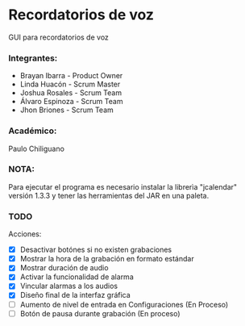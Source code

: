 # Recordatorios de voz
GUI para recordatorios de voz

### Integrantes:
- Brayan Ibarra - Product Owner
- Linda Huacón - Scrum Master
- Joshua Rosales - Scrum Team
- Álvaro Espinoza - Scrum Team
- Jhon Briones - Scrum Team

### Académico:
Paulo Chiliguano

### NOTA:
Para ejecutar el programa es necesario instalar la librerìa "jcalendar" versión 1.3.3 y tener las herramientas del JAR en una paleta.

### TODO
Acciones:
- [x] Desactivar botónes si no existen grabaciones
- [x] Mostrar la hora de la grabación en formato estándar
- [x] Mostrar duración de audio
- [x] Activar la funcionalidad de alarma
- [x] Vincular alarmas a los audios
- [x] Diseño final de la interfaz gráfica
- [ ] Aumento de nivel de entrada en Configuraciones (En Proceso)
- [ ] Botón de pausa durante grabación (En proceso)
